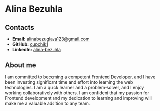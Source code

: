 # Alina Bezuhla

## Contacts

- **Email:** alinabezuglaya123@gmail.com
- **GitHub:** [cupchik1](https://github.com/cupchik1)
- **LinkedIn:** [alina-bezuhla](https://www.linkedin.com/in/alina-bezuhla/)

## About me

I am committed to becoming a competent Frontend Developer, and I have been investing significant time and effort into learning the web technologies.
I am a quick learner and a problem-solver, and I enjoy working collaboratively with others. I am confident that my passion for Frontend development and my dedication to learning and improving will make me a valuable addition to any team.
